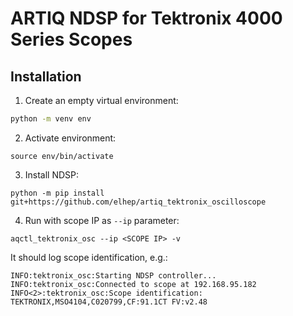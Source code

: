 # ARTIQ NDSP for Tektronix 4000 Series Scopes

## Installation

1. Create an empty virtual environment:

```bash
python -m venv env
```

2. Activate environment:

```
source env/bin/activate
```

3. Install NDSP:

```
python -m pip install git+https://github.com/elhep/artiq_tektronix_oscilloscope
```

4. Run with scope IP as `--ip` parameter:

```
aqctl_tektronix_osc --ip <SCOPE IP> -v
```

It should log scope identification, e.g.:

```
INFO:tektronix_osc:Starting NDSP controller...
INFO:tektronix_osc:Connected to scope at 192.168.95.182
INFO<2>:tektronix_osc:Scope identification: TEKTRONIX,MSO4104,C020799,CF:91.1CT FV:v2.48
```
